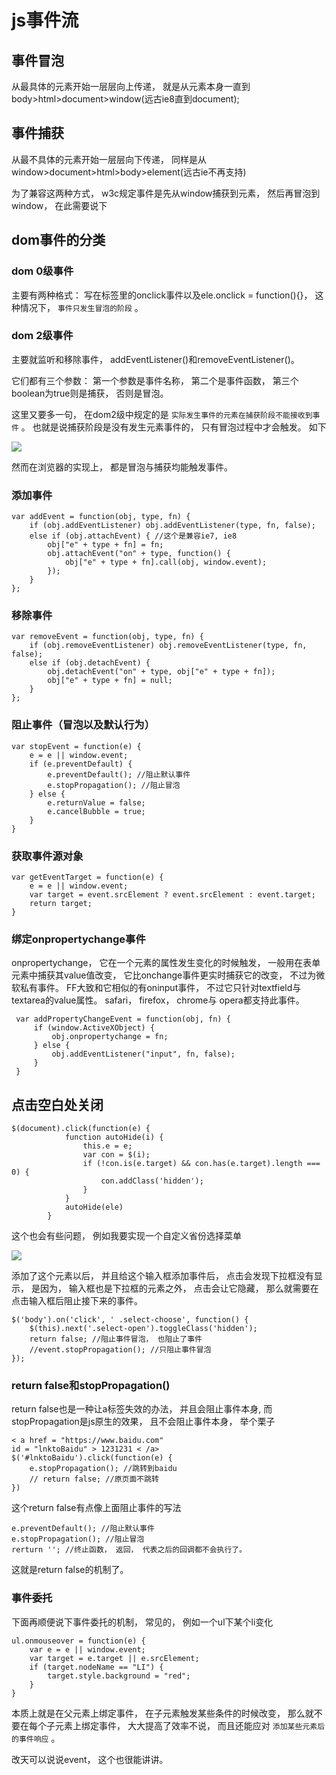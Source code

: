 # js事件流

## 事件冒泡

从最具体的元素开始一层层向上传递， 就是从元素本身一直到body>html>document>window(远古ie8直到document); 

## 事件捕获

从最不具体的元素开始一层层向下传递， 同样是从window>document>html>body>element(远古ie不再支持)

为了兼容这两种方式， w3c规定事件是先从window捕获到元素， 然后再冒泡到window， 在此需要说下

## dom事件的分类

### dom 0级事件

主要有两种格式： 写在标签里的onclick事件以及ele.onclick = function(){}， 这种情况下， `事件只发生冒泡的阶段` 。 

### dom 2级事件

主要就监听和移除事件， addEventListener()和removeEventListener()。 

它们都有三个参数： 第一个参数是事件名称， 第二个是事件函数， 第三个boolean为true则是捕获， 否则是冒泡。 

这里又要多一句， 在dom2级中规定的是 `实际发生事件的元素在捕获阶段不能接收到事件` 。 也就是说捕获阶段是没有发生元素事件的， 只有冒泡过程中才会触发。 如下

![](http://images2015.cnblogs.com/blog/1121217/201704/1121217-20170426094034287-1122722262.png)

然而在浏览器的实现上， 都是冒泡与捕获均能触发事件。 

### 添加事件

    var addEvent = function(obj, type, fn) {
        if (obj.addEventListener) obj.addEventListener(type, fn, false); 
        else if (obj.attachEvent) { //这个是兼容ie7, ie8
            obj["e" + type + fn] = fn; 
            obj.attachEvent("on" + type, function() {
                obj["e" + type + fn].call(obj, window.event); 
            }); 
        }
    }; 

### 移除事件

    var removeEvent = function(obj, type, fn) {
        if (obj.removeEventListener) obj.removeEventListener(type, fn, false); 
        else if (obj.detachEvent) {
            obj.detachEvent("on" + type, obj["e" + type + fn]); 
            obj["e" + type + fn] = null; 
        }
    }; 

### 阻止事件（冒泡以及默认行为）

    var stopEvent = function(e) {
        e = e || window.event; 
        if (e.preventDefault) {
            e.preventDefault(); //阻止默认事件
            e.stopPropagation(); //阻止冒泡
        } else {
            e.returnValue = false; 
            e.cancelBubble = true; 
        }
    }

### 获取事件源对象

    var getEventTarget = function(e) {
        e = e || window.event; 
        var target = event.srcElement ? event.srcElement : event.target; 
        return target; 
    }

### 绑定onpropertychange事件

onpropertychange， 它在一个元素的属性发生变化的时候触发， 一般用在表单元素中捕获其value值改变， 它比onchange事件更实时捕获它的改变， 不过为微软私有事件。 FF大致和它相似的有oninput事件， 不过它只针对textfield与textarea的value属性。 safari， firefox， chrome与 opera都支持此事件。 

     var addPropertyChangeEvent = function(obj, fn) {
         if (window.ActiveXObject) {
             obj.onpropertychange = fn; 
         } else {
             obj.addEventListener("input", fn, false); 
         }
     }

## 点击空白处关闭

    $(document).click(function(e) {
                function autoHide(i) {
                    this.e = e; 
                    var con = $(i); 
                    if (!con.is(e.target) && con.has(e.target).length === 0) {
                        con.addClass('hidden'); 
                    }
                }
                autoHide(ele)
            }

这个也会有些问题， 例如我要实现一个自定义省份选择菜单

![](http://images2015.cnblogs.com/blog/1121217/201704/1121217-20170426104529709-1467131831.png)

添加了这个元素以后， 并且给这个输入框添加事件后， 点击会发现下拉框没有显示， 是因为， 输入框也是下拉框的元素之外， 点击会让它隐藏， 那么就需要在点击输入框后阻止接下来的事件。 

    $('body').on('click', ' .select-choose', function() {
        $(this).next('.select-open').toggleClass('hidden'); 
        return false; //阻止事件冒泡， 也阻止了事件
        //event.stopPropagation(); //只阻止事件冒泡
    }); 

### return false和stopPropagation()

return false也是一种让a标签失效的办法， 并且会阻止事件本身, 而stopPropagation是js原生的效果， 且不会阻止事件本身， 举个栗子

    < a href = "https://www.baidu.com"
    id = "lnktoBaidu" > 1231231 < /a>
    $('#lnktoBaidu').click(function(e) {
        e.stopPropagation(); //跳转到baidu
        // return false; //原页面不跳转
    })

这个return false有点像上面阻止事件的写法

    e.preventDefault(); //阻止默认事件
    e.stopPropagation(); //阻止冒泡
    rerturn ''; //终止函数， 返回， 代表之后的回调都不会执行了。 

这就是return false的机制了。 

### 事件委托

下面再顺便说下事件委托的机制， 常见的， 例如一个ul下某个li变化

    ul.onmouseover = function(e) {
        var e = e || window.event; 
        var target = e.target || e.srcElement; 
        if (target.nodeName == "LI") {
            target.style.background = "red"; 
        }
    }

本质上就是在父元素上绑定事件， 在子元素触发某些条件的时候改变， 那么就不要在每个子元素上绑定事件， 大大提高了效率不说， 而且还能应对 `添加某些元素后的事件响应` 。 

改天可以说说event， 这个也很能讲讲。 
